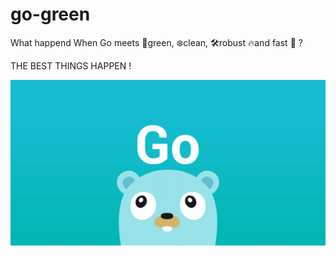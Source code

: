# go-green

What happend When Go meets 🎄green, ❄️clean, 🛠robust 🔥and fast 🚀 ?

THE BEST THINGS HAPPEN !


![Example](https://raw.githubusercontent.com/pyaesone17/go-green/master/Go.png)
